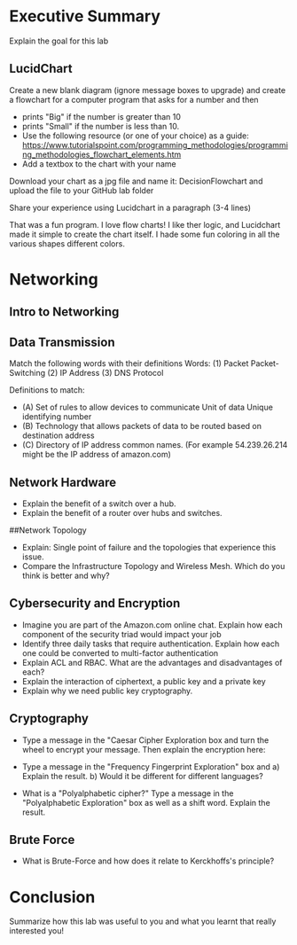 # Executive Summary

Explain the goal for this lab

## LucidChart

Create a new blank diagram (ignore message boxes to upgrade) and create a flowchart for a computer program that asks for a number and then

* prints "Big" if the number is greater than 10
* prints "Small" if the number is less than 10. 
* Use the following resource (or one of your choice) as a guide: 
https://www.tutorialspoint.com/programming_methodologies/programming_methodologies_flowchart_elements.htm 
* Add a textbox to the chart with your name

Download your chart as a jpg file and name it: DecisionFlowchart and upload the file to your GitHub lab folder

Share your experience using Lucidchart in a paragraph (3-4 lines)

That was a fun program. I love flow charts! I like ther logic, and Lucidchart made it simple to create the chart itself. I hade some fun coloring in all the various shapes different colors.

# Networking
## Intro to Networking

## Data Transmission

Match the following words with their definitions
Words: (1) Packet Packet-Switching (2) IP Address (3) DNS Protocol

Definitions to match: 
* (A) Set of rules to allow devices to communicate Unit of data Unique identifying number 
* (B) Technology that allows packets of data to be routed based on destination address 
* (C) Directory of IP address common names. (For example 54.239.26.214 might be the IP address of amazon.com)

## Network Hardware
* Explain the benefit of a switch over a hub.
* Explain the benefit of a router over hubs and switches.

##Network Topology
* Explain: Single point of failure and the topologies that experience this issue.
* Compare the Infrastructure Topology and Wireless Mesh. Which do you think is better and why?

## Cybersecurity and Encryption
* Imagine you are part of the Amazon.com online chat. Explain how each component of the security triad would impact your job
* Identify three daily tasks that require authentication. Explain how each one could be converted to multi-factor authentication
* Explain ACL and RBAC. What are the advantages and disadvantages of each?
* Explain the interaction of ciphertext, a public key and a private key
* Explain why we need public key cryptography.

## Cryptography
* Type a message in the "Caesar Cipher Exploration box and turn the wheel to encrypt your message. Then explain the encryption here:

* Type a message in the "Frequency Fingerprint Exploration" box and a) Explain the result. b) Would it be different for different languages?

* What is a "Polyalphabetic cipher?" Type a message in the "Polyalphabetic Exploration" box as well as a shift word. Explain the result.

## Brute Force
* What is Brute-Force and how does it relate to Kerckhoffs's principle?

# Conclusion
Summarize how this lab was useful to you and what you learnt that really interested you!
